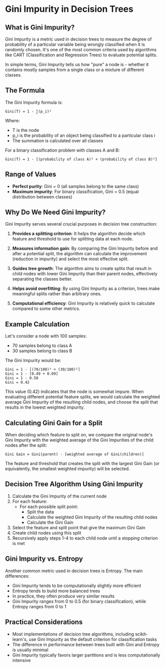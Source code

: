 # Gini Impurity in Decision Trees

## What is Gini Impurity?

Gini Impurity is a metric used in decision trees to measure the degree of probability of a particular variable being wrongly classified when it is randomly chosen. It's one of the most common criteria used by algorithms like CART (Classification and Regression Trees) to evaluate potential splits.

In simple terms, Gini Impurity tells us how "pure" a node is - whether it contains mostly samples from a single class or a mixture of different classes.

## The Formula

The Gini Impurity formula is:

```
Gini(T) = 1 - ∑(p_i)²
```

Where:
- T is the node
- p_i is the probability of an object being classified to a particular class i
- The summation is calculated over all classes

For a binary classification problem with classes A and B:
```
Gini(T) = 1 - [(probability of class A)² + (probability of class B)²]
```

## Range of Values

- **Perfect purity**: Gini = 0 (all samples belong to the same class)
- **Maximum impurity**: For binary classification, Gini = 0.5 (equal distribution between classes)

## Why Do We Need Gini Impurity?

Gini Impurity serves several crucial purposes in decision tree construction:

1. **Provides a splitting criterion**: It helps the algorithm decide which feature and threshold to use for splitting data at each node.

2. **Measures information gain**: By comparing the Gini Impurity before and after a potential split, the algorithm can calculate the improvement (reduction in impurity) and select the most effective split.

3. **Guides tree growth**: The algorithm aims to create splits that result in child nodes with lower Gini Impurity than their parent nodes, effectively separating the classes better.

4. **Helps avoid overfitting**: By using Gini Impurity as a criterion, trees make meaningful splits rather than arbitrary ones.

5. **Computational efficiency**: Gini Impurity is relatively quick to calculate compared to some other metrics.

## Example Calculation

Let's consider a node with 100 samples:
- 70 samples belong to class A
- 30 samples belong to class B

The Gini Impurity would be:
```
Gini = 1 - [(70/100)² + (30/100)²]
Gini = 1 - [0.49 + 0.09]
Gini = 1 - 0.58
Gini = 0.42
```

This value (0.42) indicates that the node is somewhat impure. When evaluating different potential feature splits, we would calculate the weighted average Gini Impurity of the resulting child nodes, and choose the split that results in the lowest weighted impurity.

## Calculating Gini Gain for a Split

When deciding which feature to split on, we compare the original node's Gini Impurity with the weighted average of the Gini Impurities of the child nodes after the split:

```
Gini Gain = Gini(parent) - [weighted average of Gini(children)]
```

The feature and threshold that creates the split with the largest Gini Gain (or equivalently, the smallest weighted impurity) will be selected.

## Decision Tree Algorithm Using Gini Impurity

1. Calculate the Gini Impurity of the current node
2. For each feature:
   - For each possible split point:
     - Split the data
     - Calculate the weighted Gini Impurity of the resulting child nodes
     - Calculate the Gini Gain
3. Select the feature and split point that give the maximum Gini Gain
4. Create child nodes using this split
5. Recursively apply steps 1-4 to each child node until a stopping criterion is met

## Gini Impurity vs. Entropy

Another common metric used in decision trees is Entropy. The main differences:
- Gini Impurity tends to be computationally slightly more efficient
- Entropy tends to build more balanced trees
- In practice, they often produce very similar results
- Gini Impurity ranges from 0 to 0.5 (for binary classification), while Entropy ranges from 0 to 1

## Practical Considerations

- Most implementations of decision tree algorithms, including scikit-learn's, use Gini Impurity as the default criterion for classification tasks
- The difference in performance between trees built with Gini and Entropy is usually minimal
- Gini Impurity typically favors larger partitions and is less computationally intensive